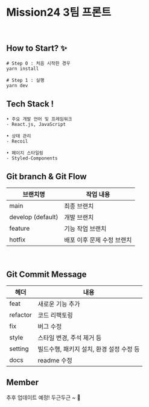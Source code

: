 # Mission24 3팀 프론트

<br/>

## How to Start? ✨

```
# Step 0 : 처음 시작한 경우
yarn install

# Step 1 : 실행
yarn dev
```

## Tech Stack !

```
• 주요 개발 언어 및 프레임워크
- React.js, JavaScript

• 상태 관리
- Recoil

• 페이지 스타일링
- Styled-Components

```

## Git branch & Git Flow

| 브랜치명          | 작업 내용                  |
| ----------------- | -------------------------- |
| main              | 최종 브랜치                |
| develop (default) | 개발 브랜치                |
| feature           | 기능 작업 브랜치           |
| hotfix            | 배포 이후 문제 수정 브랜치 |

<br/>

## Git Commit Message

| 헤더     | 내용                                     |
| -------- | ---------------------------------------- |
| feat     | 새로운 기능 추가                         |
| refactor | 코드 리팩토링                            |
| fix      | 버그 수정                                |
| style    | 스타일 변경, 주석 제거 등                |
| setting  | 빌드수행, 패키지 설치, 환경 설정 수정 등 |
| docs     | readme 수정                              |

## Member

추후 업데이트 예정! 두근두근 ~ 💞
